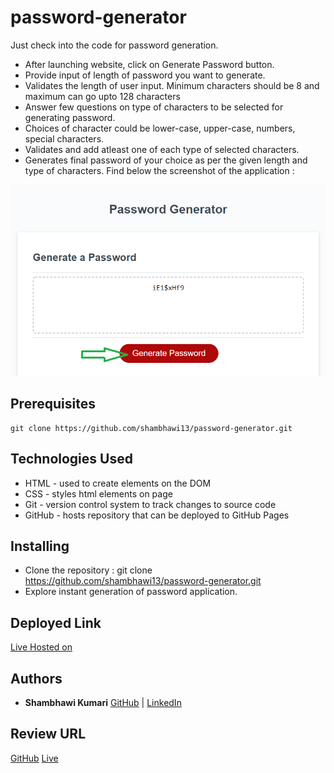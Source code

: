 
# password-generator

Just check into the code for password generation.

- After launching website, click on Generate Password button.
- Provide input of length of password you want to generate.
- Validates the length of user input. Minimum characters should be 8 and maximum can go upto 128 characters 
- Answer few questions on type of characters to be selected for generating password.
- Choices of character could be lower-case, upper-case, numbers, special characters.
- Validates and add atleast one of each type of selected characters.
- Generates final password of your choice as per the given length and type of characters. Find below the screenshot of the application :

![password generator](Assets/final.png)


## Prerequisites

```
git clone https://github.com/shambhawi13/password-generator.git
```

## Technologies Used
- HTML - used to create elements on the DOM
- CSS - styles html elements on page
- Git - version control system to track changes to source code
- GitHub - hosts repository that can be deployed to GitHub Pages

## Installing

- Clone the repository : git clone https://github.com/shambhawi13/password-generator.git
- Explore instant generation of password application.


## Deployed Link

[Live Hosted on](https://shambhawi13.github.io/password-generator/)

## Authors

* **Shambhawi Kumari**
 [GitHub](https://github.com/shambhawi13/) | 
 [LinkedIn](https://www.linkedin.com/in/shambhawi-kumari/)


## Review URL

[GitHub](https://github.com/shambhawi13/password-generator)
[Live](https://shambhawi13.github.io/password-generator/)


